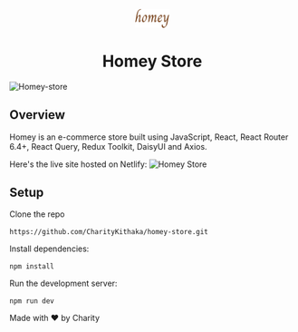 <p align="center">
    <img alt="Simple" src="./src/assets/img.webp" width="60" />
  </a>
</p>
<h1 align="center">Homey Store</h1>
<p>

![Homey-store](https://res.cloudinary.com/dlhjtmqis/image/upload/v1703122029/Screenshot_2023-12-21_at_04.18.47_u8nj8k.png)

## Overview

Homey is an e-commerce store built using JavaScript, React, React Router 6.4+, React Query, Redux Toolkit, DaisyUI and Axios.

Here's the live site hosted on Netlify: ![Homey Store](https://homey-store.netlify.app/)

## Setup

Clone the repo

```
https://github.com/CharityKithaka/homey-store.git
```

Install dependencies:

```console
npm install
```

Run the development server:

```console
npm run dev
```

Made with ❤️ by Charity
